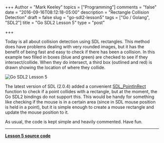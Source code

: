+++
Author = "Mark Keeley"
topics = ["Programming"]
comments = "false"
date = "2016-09-16T08:12:18-05:00"
description = "Rectangle Collision Detection"
draft = false
slug = "go-sdl2-lesson5"
tags = ["Go / Golang", "SDL2"]
title = "Go SDL2 Lesson 5"
type = "post"

+++

Today is all about collision detection using SDL rectangles. This method does have problems dealing with very rounded images, but it has the benefit of being fast and easy to check if there has been a collision. In this example two filled in boxes (blue and green) are checked to see if they intersect/collide. When they do intersect, a third box (outlined and red) is drawn showing the location of where they collide.

![Go SDL2 Lesson 5](/media/lesson5gosdl2.png)

<!--more-->

The latest version of SDL (2.0.4) added a convenient [SDL_PointInRect](https://wiki.libsdl.org/SDL_PointInRect) function to check if a point collides with a rectangle, but at the moment, the Go SDL2 bindings do not support this. This would be handy for something like checking if the mouse is in a certain area (since in SDL mouse position is held in a point), but it is simple enough to create a mouse rectangle and update the mouse position to it.

As usual, the code is kept simple and heavily commented. Have fun.

* * * 

[**Lesson 5 source code**](https://github.com/MarkKeeley/Go-SDL2-Lessons/blob/master/Lesson05/lesson05.go)

